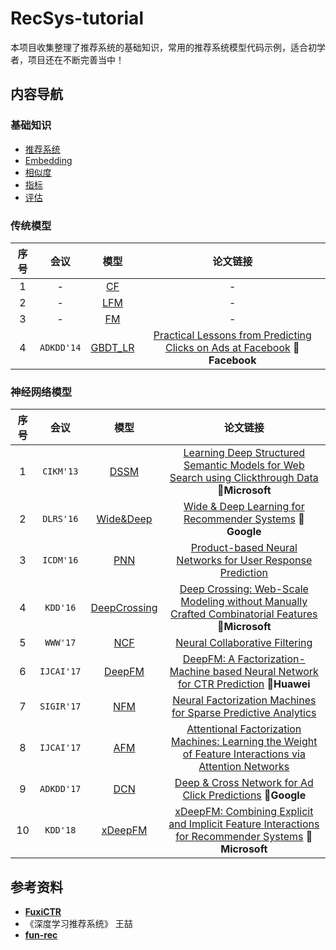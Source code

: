 # RecSys-tutorial

本项目收集整理了推荐系统的基础知识，常用的推荐系统模型代码示例，适合初学者，项目还在不断完善当中！



## 内容导航

### 基础知识

- [推荐系统](https://github.com/yj8023xx/TinyRec/blob/main/basics/recommender_system.ipynb)
- [Embedding](https://github.com/yj8023xx/TinyRec/blob/main/basics/embedding.ipynb)
- [相似度](https://github.com/yj8023xx/TinyRec/blob/main/basics/similarity.ipynb)
- [指标](https://github.com/yj8023xx/TinyRec/blob/main/basics/metric.ipynb)
- [评估](https://github.com/yj8023xx/TinyRec/blob/main/basics/evaluate.ipynb)

### 传统模型

| 序号 |    会议    |                             模型                             |                           论文链接                           |
| :--: | :--------: | :----------------------------------------------------------: | :----------------------------------------------------------: |
|  1   |     -      | [CF](https://github.com/yj8023xx/TinyRec/blob/main/basic_model/01_neighborhood-based.ipynb) |                              -                               |
|  2   |     -      | [LFM](https://github.com/yj8023xx/TinyRec/blob/main/basic_model/02_latent_factor_model.ipynb) |                              -                               |
|  3   |     -      | [FM](https://github.com/yj8023xx/TinyRec/blob/main/basic_model/03_factorization_machine%20.ipynb) |                              -                               |
|  4   | `ADKDD'14` | [GBDT_LR](https://github.com/yj8023xx/TinyRec/blob/main/basic_model/04_gbdt_lr.ipynb) | [Practical Lessons from Predicting Clicks on Ads at Facebook]() 🚩**Facebook** |

### 神经网络模型

| 序号 |    会议    |                             模型                             |                           论文链接                           |
| :--: | :--------: | :----------------------------------------------------------: | :----------------------------------------------------------: |
|  1   | `CIKM'13`  | [DSSM](https://github.com/yj8023xx/TinyRec/blob/main/nerual_network_model/01_dssm.ipynb) | [Learning Deep Structured Semantic Models for Web Search using Clickthrough Data ](https://posenhuang.github.io/papers/cikm2013_DSSM_fullversion.pdf)🚩**Microsoft** |
|  2   | `DLRS'16`  | [Wide&Deep](https://github.com/yj8023xx/TinyRec/blob/main/nerual_network_model/02_wide%26deep.ipynb) | [Wide & Deep Learning for Recommender Systems](https://arxiv.org/pdf/1606.07792.pdf) 🚩**Google** |
|  3   | `ICDM'16`  | [PNN](https://github.com/yj8023xx/TinyRec/blob/main/nerual_network_model/03_pnn.ipynb) | [Product-based Neural Networks for User Response Prediction](https://arxiv.org/pdf/1611.00144.pdf) |
|  4   |  `KDD'16`  | [DeepCrossing](https://github.com/yj8023xx/TinyRec/blob/main/nerual_network_model/04_deepcrossing.ipynb) | [Deep Crossing: Web-Scale Modeling without Manually Crafted Combinatorial Features](https://www.kdd.org/kdd2016/papers/files/adf0975-shanA.pdf) 🚩**Microsoft** |
|  5   |  `WWW'17`  | [NCF](https://github.com/yj8023xx/TinyRec/blob/main/nerual_network_model/05_ncf.ipynb) | [Neural Collaborative Filtering](https://dl.acm.org/doi/10.1145/3038912.3052569) |
|  6   | `IJCAI'17` | [DeepFM](https://github.com/yj8023xx/TinyRec/blob/main/nerual_network_model/06_deepfm.ipynb) | [DeepFM: A Factorization-Machine based Neural Network for CTR Prediction](https://arxiv.org/abs/1703.04247) 🚩**Huawei** |
|  7   | `SIGIR'17` | [NFM](https://github.com/yj8023xx/TinyRec/blob/main/nerual_network_model/07_nfm.ipynb) | [Neural Factorization Machines for Sparse Predictive Analytics](https://dl.acm.org/citation.cfm?id=3080777) |
|  8   | `IJCAI'17` | [AFM](https://github.com/yj8023xx/TinyRec/blob/main/nerual_network_model/08_afm.ipynb) | [Attentional Factorization Machines: Learning the Weight of Feature Interactions via Attention Networks](http://www.ijcai.org/proceedings/2017/0435.pdf) |
|  9   | `ADKDD'17` | [DCN](https://github.com/yj8023xx/TinyRec/blob/main/nerual_network_model/09_dcn.ipynb) | [Deep & Cross Network for Ad Click Predictions](https://arxiv.org/abs/1708.05123) 🚩**Google** |
|  10  |  `KDD'18`  | [xDeepFM](https://github.com/yj8023xx/TinyRec/blob/main/nerual_network_model/10_xdeepfm.ipynb) | [xDeepFM: Combining Explicit and Implicit Feature Interactions for Recommender Systems](https://arxiv.org/pdf/1803.05170.pdf) 🚩**Microsoft** |



## 参考资料

- **[FuxiCTR](https://github.com/xue-pai/FuxiCTR)**
- 《深度学习推荐系统》 王喆
- **[fun-rec](https://github.com/datawhalechina/fun-rec)**
